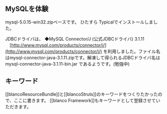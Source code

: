 ## MySQLを体験

mysql-5.0.15-win32.zipベースです。
ひたすら Typicalでインストールしました。

JDBCドライバは、
◆MySQL Connector/J (公式JDBCドライバ) 3.1.11
　[http://www.mysql.com/products/connector/j/](http://www.mysql.com/products/connector/j/)
を利用しました。ファイル名はmysql-connector-java-3.1.11.zipです。解凍して得られるJDBCドライバ名は mysql-connector-java-3.1.11-bin.jar であるようです。(勉強中)


## キーワード

[[blancoResourceBundle]]と[[blancoStruts]]のキーワードをつくりたかったので、ここに書きます。
[[blanco Framework]]もキーワードとして登録させていただきます。
